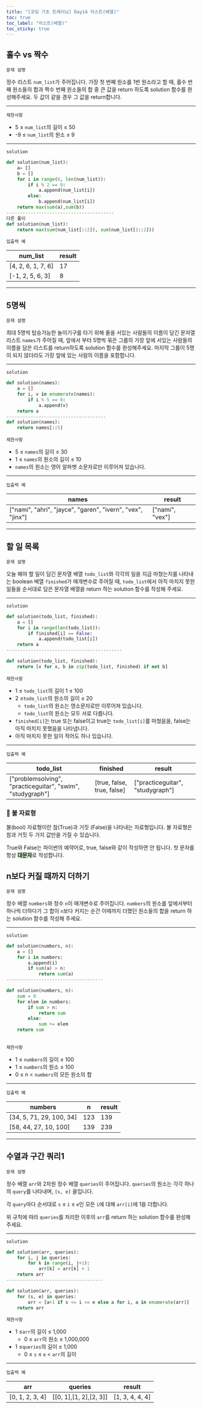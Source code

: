 ```yaml
---
title: "[코딩 기초 트레이닝] Day14 리스트(배열)"
toc: true
toc_label: "리스트(배열)"
toc_sticky: true  
---
```


## 홀수 vs 짝수

`문제 설명`

정수 리스트 `num_list`가 주어집니다. 가장 첫 번째 원소를 1번 원소라고 할 때, 홀수 번째 원소들의 합과 짝수 번째 원소들의 합 중 큰 값을 return 하도록 solution 함수를 완성해주세요. 두 값이 같을 경우 그 값을 return합니다.

------

`제한사항`

- 5 ≤ `num_list`의 길이 ≤ 50
- -9 ≤ `num_list`의 원소 ≤ 9

------

`solution`

```python
def solution(num_list):
    a= []
    b = []
    for i in range(0, len(num_list)):
        if i % 2 == 0:
            a.append(num_list[i])
        else:
            b.append(num_list[i])
    return max(sum(a),sum(b))
----------------------------------------
다른 풀이
def solution(num_list):
    return max(sum(num_list[::2]), sum(num_list[1::2]))
```

`입출력 예`

| num_list           | result |
| ------------------ | ------ |
| [4, 2, 6, 1, 7, 6] | 17     |
| [-1, 2, 5, 6, 3]   | 8      |

---

## 5명씩

`문제 설명`

최대 5명씩 탑승가능한 놀이기구를 타기 위해 줄을 서있는 사람들의 이름이 담긴 문자열 리스트 `names`가 주어질 때, 앞에서 부터 5명씩 묶은 그룹의 가장 앞에 서있는 사람들의 이름을 담은 리스트를 return하도록 solution 함수를 완성해주세요. 마지막 그룹이 5명이 되지 않더라도 가장 앞에 있는 사람의 이름을 포함합니다.

------

`solution`

```python
def solution(names):
    a = []
    for i, v in enumerate(names):
        if i % 5 == 0:
            a.append(v)
    return a
-------------------------------------
def solution(names):
    return names[::5]
```



`제한사항`

- 5 ≤ `names`의 길이 ≤ 30
- 1 ≤ `names`의 원소의 길이 ≤ 10
- `names`의 원소는 영어 알파벳 소문자로만 이루어져 있습니다.

------

`입출력 예`

| names                                                      | result          |
| ---------------------------------------------------------- | --------------- |
| ["nami", "ahri", "jayce", "garen", "ivern", "vex", "jinx"] | ["nami", "vex"] |

---

##  할 일 목록



`문제 설명`

오늘 해야 할 일이 담긴 문자열 배열 `todo_list`와 각각의 일을 지금 마쳤는지를 나타내는 boolean 배열 `finished`가 매개변수로 주어질 때, `todo_list`에서 아직 마치지 못한 일들을 순서대로 담은 문자열 배열을 return 하는 solution 함수를 작성해 주세요.

------

`solution`

```python
def solution(todo_list, finished):
    a = []
    for i in range(len(todo_list)):
        if finished[i] == False:
            a.append(todo_list[i])
    return a
-------------------------------------------

def solution(todo_list, finished):
    return [x for x, b in zip(todo_list, finished) if not b]
```



`제한사항`

- 1 ≤ `todo_list`의 길이 1 ≤ 100
- 2 ≤`todo_list`의 원소의 길이 ≤ 20
  - `todo_list`의 원소는 영소문자로만 이루어져 있습니다.
  - `todo_list`의 원소는 모두 서로 다릅니다.
- `finished[i]`는 true 또는 false이고 true는 `todo_list[i]`를 마쳤음을, false는 아직 마치지 못했음을 나타냅니다.
- 아직 마치지 못한 일이 적어도 하나 있습니다.

------

`입출력 예`

| todo_list                                                  | finished                   | result                           |
| ---------------------------------------------------------- | -------------------------- | -------------------------------- |
| ["problemsolving", "practiceguitar", "swim", "studygraph"] | [true, false, true, false] | ["practiceguitar", "studygraph"] |

### 💬  불 자료형

불(bool) 자료형이란 참(True)과 거짓 (False)을 나타내는 자료형입니다. 불 자료형은 참과 거짓 두 가지 값만을 가질 수 있습니다.

True와 False는 파이썬의 예약어로, true, false와 같이 작성하면 안 됩니다. 첫 문자를 항상 <span style="background-color:#cceecc">**대문자**</span>로 작성합니다.

## n보다 커질 때까지 더하기

`문제 설명`

정수 배열 `numbers`와 정수 `n`이 매개변수로 주어집니다. `numbers`의 원소를 앞에서부터 하나씩 더하다가 그 합이 `n`보다 커지는 순간 이때까지 더했던 원소들의 합을 return 하는 solution 함수를 작성해 주세요.

------

`solution`

```python
def solution(numbers, n):
    a = []
    for i in numbers:
        a.append(i)
        if sum(a) > n:
            return sum(a)
------------------------------------

def solution(numbers, n):
    sum = 0
    for elem in numbers:
        if sum > n:
            return sum
        else:
            sum += elem
    return sum
            
```

`제한사항`

- 1 ≤ `numbers`의 길이 ≤ 100
- 1 ≤ `numbers`의 원소 ≤ 100
- 0 ≤ n < `numbers`의 모든 원소의 합

------

`입출력 예`

| numbers                  | n    | result |
| ------------------------ | ---- | ------ |
| [34, 5, 71, 29, 100, 34] | 123  | 139    |
| [58, 44, 27, 10, 100]    | 139  | 239    |

---

##  수열과 구간 쿼리1

`문제 설명`

정수 배열 `arr`와 2차원 정수 배열 `queries`이 주어집니다. `queries`의 원소는 각각 하나의 `query`를 나타내며, `[s, e]` 꼴입니다.

각 `query`마다 순서대로 `s` ≤ `i` ≤ `e`인 모든 `i`에 대해 `arr[i]`에 1을 더합니다.

위 규칙에 따라 `queries`를 처리한 이후의 `arr`를 return 하는 solution 함수를 완성해 주세요.

------

`solution`

```python
def solution(arr, queries):
    for i, j in queries:
        for k in range(i, j+1):
            arr[k] = arr[k] + 1
    return arr
------------------------------------

def solution(arr, queries):
    for (s, e) in queries:
        arr = [a+1 if s <= i <= e else a for i, a in enumerate(arr)]
    return arr

```



`제한사항`

- 1 ≤`arr`의 길이 ≤ 1,000
  - 0 ≤ `arr`의 원소 ≤ 1,000,000
- 1 ≤`queries`의 길이 ≤ 1,000
  - 0 ≤ `s` ≤ `e` < `arr`의 길이

------

`입출력 예`

| arr             | queries                | result          |
| --------------- | ---------------------- | --------------- |
| [0, 1, 2, 3, 4] | [[0, 1],[1, 2],[2, 3]] | [1, 3, 4, 4, 4] |